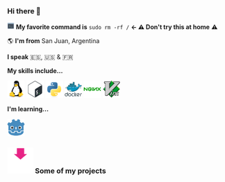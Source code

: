 ### Hi there 👋

![CMD](img/cmd/icons8-cmd-16.png) **My favorite command is** ```sudo rm -rf /``` **<- ⚠️ Don't try this at home** ⚠️

:earth_americas: **I'm from** San Juan, Argentina

**I speak** :es:, :us: & :fr:

**My skills include...**
<p align="left">
<img src="https://raw.githubusercontent.com/devicons/devicon/master/icons/linux/linux-original.svg" alt="linux" width="40" height="40"/> <img src="https://github.com/devicons/devicon/blob/master/icons/bash/bash-original.svg" alt="bash" width="40" height="40"/>
<img src="https://raw.githubusercontent.com/devicons/devicon/master/icons/python/python-original.svg" alt="python" width="40" height="40"/>
<img src="https://raw.githubusercontent.com/devicons/devicon/master/icons/docker/docker-original-wordmark.svg" alt="docker" width="40" height="40"/>
<img src="https://github.com/devicons/devicon/blob/master/icons/nginx/nginx-original.svg" alt="nginx" height="40"/>
<img src="https://github.com/devicons/devicon/blob/master/icons/vim/vim-original.svg" alt="vim" width="40" height="40"/>
 </p>

**I'm learning...**

<img src="https://github.com/devicons/devicon/blob/master/icons/godot/godot-original.svg" alt="godot" width="40" height="40"/>

### <img src="https://github.com/martinavilasj/martinavilasj/blob/af0ee877242a030fb24cda71c865c47c4a126fa3/img/gif-icons/guidance-4492_128.gif" width="60" height="60"/> Some of my projects
<!--
**martinavilasj/martinavilasj** is a ✨ _special_ ✨ repository because its `README.md` (this file) appears on your GitHub profile.

Here are some ideas to get you started:

- 🔭 I’m currently working on ...
- 🌱 I’m currently learning ...
- 👯 I’m looking to collaborate on ...
- 🤔 I’m looking for help with ...
- 💬 Ask me about ...
- 📫 How to reach me: ...
- 😄 Pronouns: ...
- ⚡ Fun fact: ...
-->

